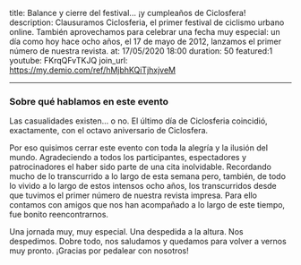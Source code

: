 title: Balance y cierre del festival... ¡y cumpleaños de Ciclosfera! 
description: Clausuramos Ciclosferia, el primer festival de ciclismo urbano online. También aprovechamos para celebrar una fecha muy especial: un día como hoy hace ocho años, el 17 de mayo de 2012, lanzamos el primer número de nuestra revista.
at: 17/05/2020 18:00
duration: 50
featured:1
youtube: FKrqQFvTKJQ
join_url: https://my.demio.com/ref/hMjbhKQiTjhxjveM

----
### Sobre qué hablamos en este evento

Las casualidades existen… o no. El último día de Ciclosferia coincidió, exactamente, con el octavo aniversario de Ciclosfera.

Por eso quisimos cerrar este evento con toda la alegría y la ilusión del mundo. Agradeciendo a todos los participantes, espectadores y patrocinadores el haber sido parte de una cita inolvidable. Recordando mucho de lo transcurrido a lo largo de esta semana pero, también, de todo lo vivido a lo largo de estos intensos ocho años, los transcurridos desde que tuvimos el primer número de nuestra revista impresa. Para ello contamos con amigos que nos han acompañado a lo largo de este tiempo, fue bonito reencontrarnos.

Una jornada muy, muy especial. Una despedida a la altura. Nos despedimos. Dobre todo, nos saludamos y quedamos para volver a vernos muy pronto. ¡Gracias por pedalear con nosotros!
